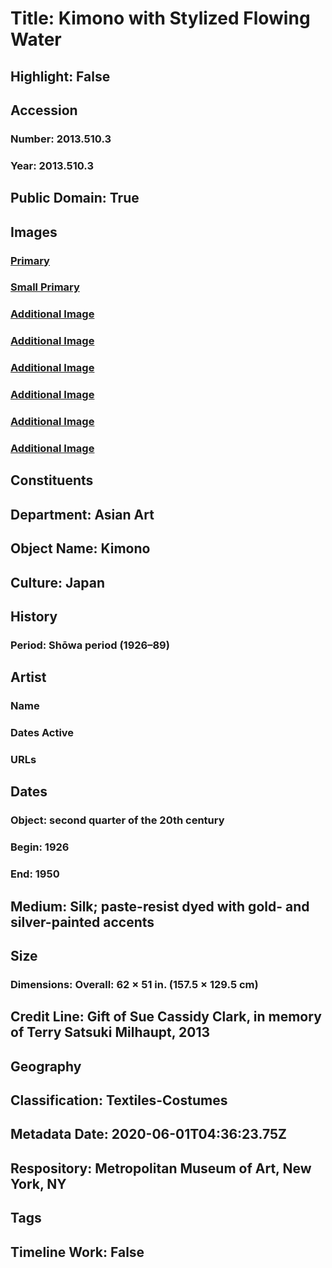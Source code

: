 # Title: Kimono with Stylized Flowing Water
## Highlight: False
## Accession
### Number: 2013.510.3
### Year: 2013.510.3
## Public Domain: True
## Images
### [Primary](https://images.metmuseum.org/CRDImages/as/original/DP258923.jpg)
### [Small Primary](https://images.metmuseum.org/CRDImages/as/web-large/DP258923.jpg)
### [Additional Image](https://images.metmuseum.org/CRDImages/as/original/DP258925.jpg)
### [Additional Image](https://images.metmuseum.org/CRDImages/as/original/DP258922.jpg)
### [Additional Image](https://images.metmuseum.org/CRDImages/as/original/DP258910.jpg)
### [Additional Image](https://images.metmuseum.org/CRDImages/as/original/DP258924.jpg)
### [Additional Image](https://images.metmuseum.org/CRDImages/as/original/DP258926.jpg)
### [Additional Image](https://images.metmuseum.org/CRDImages/as/original/DP259821.jpg)
## Constituents
## Department: Asian Art
## Object Name: Kimono
## Culture: Japan
## History
### Period: Shōwa period (1926–89)
## Artist
### Name
### Dates Active
### URLs
## Dates
### Object: second quarter of the 20th century
### Begin: 1926
### End: 1950
## Medium: Silk; paste-resist dyed with gold- and silver-painted accents
## Size
### Dimensions: Overall: 62 × 51 in. (157.5 × 129.5 cm)
## Credit Line: Gift of Sue Cassidy Clark, in memory of Terry Satsuki Milhaupt, 2013
## Geography
## Classification: Textiles-Costumes
## Metadata Date: 2020-06-01T04:36:23.75Z
## Respository: Metropolitan Museum of Art, New York, NY
## Tags
## Timeline Work: False